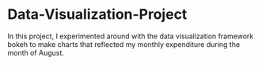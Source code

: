 # Data-Visualization-Project
In this project, I experimented around with the data visualization framework bokeh to make charts that reflected my monthly expenditure during the month of August. 
